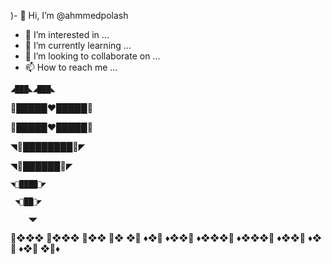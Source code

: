 )- 👋 Hi, I’m @ahmmedpolash
- 👀 I’m interested in ...
- 🌱 I’m currently learning ...
- 💞️ I’m looking to collaborate on ...
- 📫 How to reach me ...

<!---
ahmmedpolash/ahmmedpolash is a ✨ special ✨ repository because its `README.md` (this file) appears on your GitHub profile.
You can click the Preview link to take a look at your changes.
--->

    ◢███◣◢███◣

 🔻█████♥️█████🔻

 🔻█████♥️█████🔻

  ◥🔻████████🔻◤

   ◥🔻██████🔻◤

    ◥🔻████🔻◤

     ◥🔻██🔻◤

        ◥◤

💜❖❖❖
💜❖❖❖
💜❖❖
💜❖
❖💜
♦️❖💜
♦️❖❖💜
♦️❖❖❖💜
♦️❖❖❖💜
♦️❖❖💜
♦️❖💜
♦️❖💜
❖💜♦️
